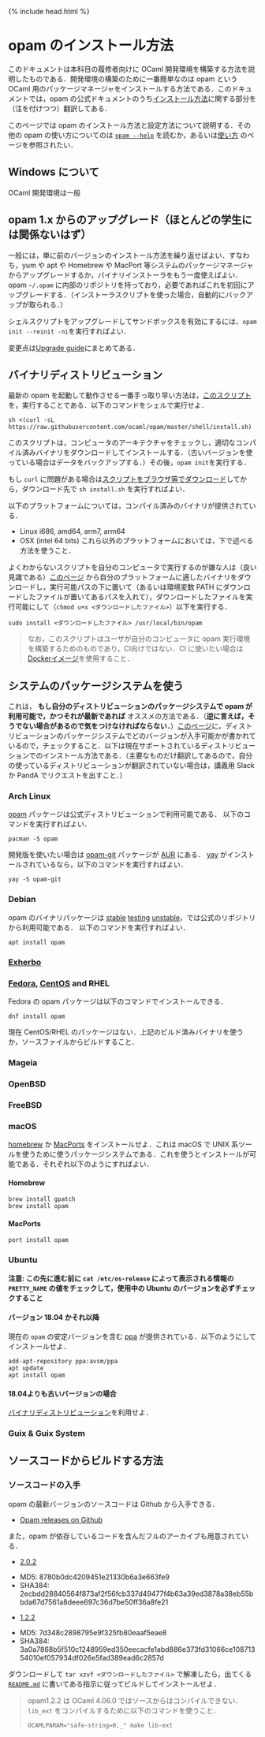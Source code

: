 {% include head.html %}

# opam のインストール方法

このドキュメントは本科目の履修者向けに OCaml 開発環境を構築する方法を説明したものである．開発環境の構築のために一番簡単なのは opam という OCaml 用のパッケージマネージャをインストールする方法である．このドキュメントでは，opam の公式ドキュメントのうち[インストール方法](https://opam.ocaml.org/doc/Install.html)に関する部分を（注を付けつつ）翻訳してある．

このページでは opam のインストール方法と設定方法について説明する．その他の opam の使い方についてのは [`opam --help`](https://opam.ocaml.org/doc/man/opam.html) を読むか，あるいは[使い方](https://opam.ocaml.org/doc/Usage.html) のページを参照されたい．

## Windows について

OCaml 開発環境は一般

## opam 1.x からのアップグレード（ほとんどの学生には関係ないはず）

一般には，単に前のバージョンのインストール方法を繰り返せばよい．すなわち，yum や apt や Homebrew や MacPort 等システムのパッケージマネージャからアップグレードするか，バイナリインストーラをもう一度使えばよい．opam `~/.opam` に内部のリポジトリを持っており，必要であればこれを初回にアップグレードする．（インストーラスクリプトを使った場合，自動的にバックアップが取られる．）

シェルスクリプトをアップグレードしてサンドボックスを有効にするには、`opam init --reinit -ni`を実行すればよい．

変更点は[Upgrade guide](https://opam.ocaml.org/doc/Upgrade_guide.html)にまとめてある．


## <a name="Binary-distribution">バイナリディストリビューション</a>

最新の opam を起動して動作させる一番手っ取り早い方法は，[このスクリプト](https://raw.githubusercontent.com/ocaml/opam/master/shell/install.sh)を，実行することである．以下のコマンドをシェルで実行せよ．
```
sh <(curl -sL https://raw.githubusercontent.com/ocaml/opam/master/shell/install.sh)
```

このスクリプトは，コンピュータのアーキテクチャをチェックし，適切なコンパイル済みバイナリをダウンロードしてインストールする．（古いバージョンを使っている場合はデータをバックアップする．）その後，`opam init`を実行する．

もし `curl` に問題がある場合は[スクリプトをブラウザ等でダウンロード](https://raw.githubusercontent.com/ocaml/opam/master/shell/install.sh)してから，ダウンロード先で `sh install.sh` を実行すればよい．

以下のプラットフォームについては，コンパイル済みのバイナリが提供されている．
- Linux i686, amd64, arm7, arm64
- OSX (intel 64 bits)
これら以外のプラットフォームにおいては，下で述べる方法を使うこと．

よくわからないスクリプトを自分のコンピュータで実行するのが嫌な人は（良い見識である）[このページ](https://github.com/ocaml/opam/releases) から自分のプラットフォームに適したバイナリをダウンロードし，実行可能パスの下に置いて（あるいは環境変数 PATH にダウンロードしたファイルが置いてあるパスを入れて），ダウンロードしたファイルを実行可能にして（`chmod u+x <ダウンロードしたファイル>`）以下を実行する．

```
sudo install <ダウンロードしたファイル> /usr/local/bin/opam
```

> なお，このスクリプトはユーザが自分のコンピュータに opam 実行環境を構築するためのものであり，CI向けではない．CI に使いたい場合は[Dockerイメージ](https://hub.docker.com/r/ocaml/opam2/)を使用すること．

## システムのパッケージシステムを使う

これは， **もし自分のディストリビューションのパッケージシステムで opam が利用可能で，かつそれが最新であれば** オススメの方法である．（**逆に言えば，そうでない場合があるので気をつけなければならない．**）[このページ](https://github.com/ocaml/opam/wiki/Distributions)に，ディストリビューションのパッケージシステムでどのバージョンが入手可能かが書かれているので，チェックすること．以下は現在サポートされているディストリビューションでのインストール方法である．（主要なものだけ翻訳してあるので，自分の使っているディストリビューションが翻訳されていない場合は，講義用 Slack か PandA でリクエストを出すこと．）

### Arch Linux

[opam](https://www.archlinux.org/packages/community/x86_64/opam/) パッケージは公式ディストリビューションで利用可能である．
以下のコマンドを実行すればよい．

```
pacman -S opam
```

開発版を使いたい場合は [opam-git](https://aur.archlinux.org/packages/opam-git/) パッケージが [AUR](https://aur.archlinux.org/) にある．
[yay](https://github.com/Jguer/yay) がインストールされているなら，以下のコマンドを実行すればよい．

```
yay -S opam-git
```

### Debian

opam のバイナリパッケージは
[stable](https://packages.debian.org/stable/ocaml/opam)
[testing](https://packages.debian.org/testing/ocaml/opam)
[unstable](https://packages.debian.org/unstable/ocaml/opam)，では公式のリポジトリから利用可能である．
以下のコマンドを実行すればよい．

```
apt install opam
```

### [Exherbo](http://exherbo.org)


### [Fedora](http://fedoraproject.org), [CentOS](http://centos.org) and RHEL

Fedora の opam パッケージは以下のコマンドでインストールできる．

```
dnf install opam
```

現在 CentOS/RHEL のパッケージはない．上記のビルド済みバイナリを使うか，ソースファイルからビルドすること．

### Mageia

### OpenBSD

### FreeBSD

### macOS

[homebrew](https://brew.sh/) か [MacPorts](https://www.macports.org/) をインストールせよ．これは macOS で UNIX 系ツールを使うために使うパッケージシステムである．これを使うとインストールが可能である．それぞれ以下のようにすればよい．

#### Homebrew

```
brew install gpatch
brew install opam
```

#### MacPorts

```
port install opam
```

<!--[howto setup Emacs.app](https://github.com/ocaml/opam/wiki/Setup-Emacs.app-on-macosx-for-opam-usage) も読むとよい． -->
<!-- opam wiki 削除に伴いリンク切れ -->

### Ubuntu

**注意: この先に進む前に `cat /etc/os-release` によって表示される情報の `PRETTY_NAME` の値をチェックして，使用中の Ubuntu のバージョンを必ずチェックすること**

#### バージョン 18.04 かそれ以降
現在の `opam` の安定バージョンを含む [ppa](https://launchpad.net/~avsm/+archive/ubuntu/ppa) が提供されている．以下のようにしてインストールせよ．

```
add-apt-repository ppa:avsm/ppa
apt update
apt install opam
```

#### 18.04よりも古いバージョンの場合

[バイナリディストリビューション](#Binary-distribution)を利用せよ．

### Guix & Guix System

## ソースコードからビルドする方法

### ソースコードの入手

opam の最新バージョンのソースコードは Github から入手できる．

* [Opam releases on Github](https://github.com/ocaml/opam/releases)

また，opam が依存しているコードを含んだフルのアーカイブも用意されている．

* [2.0.2](https://github.com/ocaml/opam/releases/download/2.0.2/opam-full-2.0.2.tar.gz)
 - MD5: 8780b0dc4209451e21330b6a3e663fe9
 - SHA384: 2ecbdd28840564f873af2f56fcb337d49477f4b63a39ed3878a38eb55bbda67d7561a8deee697c36d7be50ff36a8fe21
* [1.2.2](https://github.com/ocaml/opam/releases/download/1.2.2/opam-full-1.2.2.tar.gz)
 - MD5: 7d348c2898795e9f325fb80eaaf5eae8
 - SHA384: 3a0a7868b5f510c1248959ed350eecacfe1abd886e373fd31066ce10871354010ef057934df026e5fad389ead6c2857d

ダウンロードして `tar xzvf <ダウンロードしたファイル>` で解凍したら，出てくる[`README.md`](https://github.com/ocaml/opam#readme) に書いてある指示に従ってビルドしてインストールせよ．

> opam1.2.2 は OCaml 4.06.0 ではソースからはコンパイルできない．`lib_ext` をコンパイルするために以下のコマンドを使うこと．
> ```
> OCAMLPARAM="safe-string=0,_" make lib-ext
> ```
